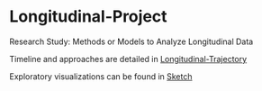 # Longitudinal-Project
Research Study: Methods or Models to Analyze Longitudinal Data

Timeline and approaches are detailed in [Longitudinal-Trajectory](Longitudinal-Trajectory.md)  

Exploratory visualizations can be found in [Sketch](Sketch.html)  


